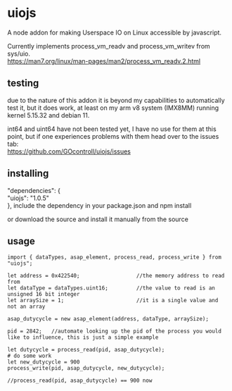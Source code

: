 # uiojs
A node addon for making Userspace IO on Linux accessible by javascript.

Currently implements process_vm_readv and process_vm_writev from sys/uio. \
https://man7.org/linux/man-pages/man2/process_vm_readv.2.html

## testing

due to the nature of this addon it is beyond my capabilities to automatically test it, but it does work, at least on my arm v8 system (IMX8MM) running kernel 5.15.32 and debian 11.

int64 and uint64 have not been tested yet, I have no use for them at this point, but if one experiences problems with them head over to the issues tab: \
https://github.com/GOcontroll/uiojs/issues

## installing

"dependencies": {\
        "uiojs": "1.0.5"\
    },
include the dependency in your package.json and npm install

or download the source and install it manually from the source

## usage
```
import { dataTypes, asap_element, process_read, process_write } from "uiojs";

let address = 0x422540;                  //the memory address to read from
let dataType = dataTypes.uint16;         //the value to read is an unsigned 16 bit integer
let arraySize = 1;                       //it is a single value and not an array

asap_dutycycle = new asap_element(address, dataType, arraySize);

pid = 2842;   //automate looking up the pid of the process you would like to influence, this is just a simple example

let dutycycle = process_read(pid, asap_dutycycle);
# do some work
let new_dutycycle = 900
process_write(pid, asap_dutycycle, new_dutycycle);

//process_read(pid, asap_dutycycle) == 900 now
```
